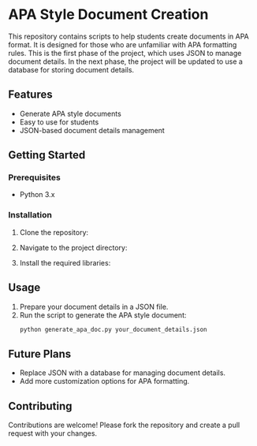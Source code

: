 # APA Style Document Creation

This repository contains scripts to help students create documents in APA format. It is designed for those who are unfamiliar with APA formatting rules. This is the first phase of the project, which uses JSON to manage document details. In the next phase, the project will be updated to use a database for storing document details.

## Features

- Generate APA style documents
- Easy to use for students
- JSON-based document details management

## Getting Started

### Prerequisites

- Python 3.x


### Installation

1. Clone the repository:

2. Navigate to the project directory:

3. Install the required libraries:


## Usage

1. Prepare your document details in a JSON file.
2. Run the script to generate the APA style document:
    ```sh
    python generate_apa_doc.py your_document_details.json
    ```

## Future Plans

- Replace JSON with a database for managing document details.
- Add more customization options for APA formatting.

## Contributing

Contributions are welcome! Please fork the repository and create a pull request with your changes.

